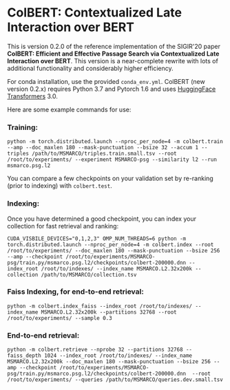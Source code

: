 # ColBERT: Contextualized Late Interaction over BERT

This is version 0.2.0 of the reference implementation of the SIGIR'20 paper **ColBERT: Efficient and Effective Passage Search via Contextualized Late Interaction over BERT**. This version is a near-complete rewrite with lots of additional functionality and considerably higher efficiency.

For conda installation, use the provided `conda_env.yml`. ColBERT (new version 0.2.x) requires Python 3.7 and Pytorch 1.6 and uses [HuggingFace Transformers](https://github.com/huggingface/transformers) 3.0. 

Here are some example commands for use:

### Training:

```
python -m torch.distributed.launch --nproc_per_node=4 -m colbert.train --amp --doc_maxlen 180 --mask-punctuation --bsize 32 --accum 1 --triples /path/to/MSMARCO/triples.train.small.tsv --root /root/to/experiments/ --experiment MSMARCO-psg --similarity l2 --run msmarco.psg.l2
```

You can compare a few checkpoints on your validation set by re-ranking (prior to indexing) with `colbert.test`.

### Indexing:

Once you have determined a good checkpoint, you can index your collection for fast retrieval and ranking:

```
CUDA_VISBILE_DEVICES="0,1,2,3" OMP_NUM_THREADS=6 python -m torch.distributed.launch --nproc_per_node=4 -m colbert.index --root /root/to/experiments/ --doc_maxlen 180 --mask-punctuation --bsize 256 --amp --checkpoint /root/to/experiments/MSMARCO-psg/train.py/msmarco.psg.l2/checkpoints/colbert-200000.dnn --index_root /root/to/indexes/ --index_name MSMARCO.L2.32x200k --collection /path/to/MSMARCO/collection.tsv
```

### Faiss Indexing, for end-to-end retrieval:

```
python -m colbert.index_faiss --index_root /root/to/indexes/ --index_name MSMARCO.L2.32x200k --partitions 32768 --root /root/to/experiments/ --sample 0.3
```

### End-to-end retrieval:

```
python -m colbert.retrieve --nprobe 32 --partitions 32768 --faiss_depth 1024 --index_root /root/to/indexes/ --index_name MSMARCO.L2.32x200k --doc_maxlen 180 --mask-punctuation --bsize 256 --amp --checkpoint /root/to/experiments/MSMARCO-psg/train.py/msmarco.psg.l2/checkpoints/colbert-200000.dnn  --root /root/to/experiments/ --queries /path/to/MSMARCO/queries.dev.small.tsv
```
